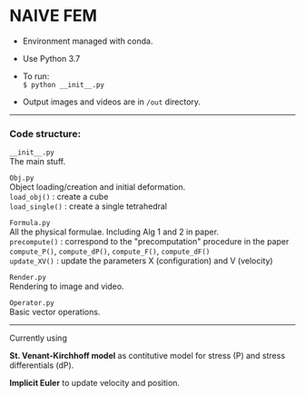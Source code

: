 # NAIVE FEM

- Environment managed with conda.

- Use Python 3.7

- To run:  
  `$ python __init__.py`

- Output images and videos are in `/out` directory.

---

### Code structure:

`__init__.py`  
The main stuff.

`Obj.py`  
Object loading/creation and initial deformation.  
`load_obj()` : create a cube  
`load_single()` : create a single tetrahedral

`Formula.py`  
All the physical formulae. Including Alg 1 and 2 in paper.  
`precompute()` : correspond to the "precomputation" procedure in the paper  
`compute_P()`, 
`compute_dP()`,
`compute_F()`,
`compute_dF()`  
`update_XV()` : update the parameters X (configuration) and V (velocity)

`Render.py`  
Rendering to image and video.

`Operator.py`  
Basic vector operations.


---


Currently using 

**St. Venant-Kirchhoff model** as contitutive model for stress (P) and stress differentials (dP).

**Implicit Euler** to update velocity and position.


